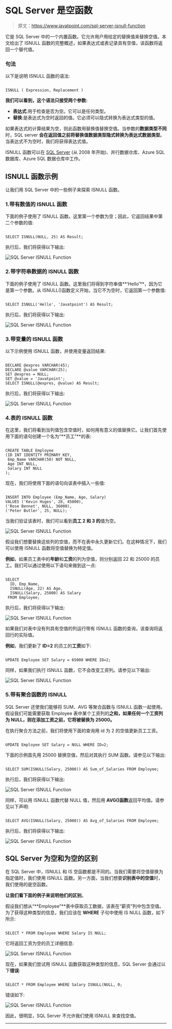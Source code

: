 # SQL Server 是空函数

> 原文：<https://www.javatpoint.com/sql-server-isnull-function>

它是 SQL Server 中的一个内置函数。它允许用户用给定的替换值来替换空值。本文给出了 ISNULL 函数的完整概述，如果表达式或表记录具有空值，该函数将返回一个替代值。

### 句法

以下是说明 ISNULL 函数的语法:

```

ISNULL ( Expression, Replacement )

```

**我们可以看到，这个语法只接受两个参数:**

*   **表达式**:用于检查是否为空。它可以是任何类型。
*   **替换**:是表达式为空时返回的值。它必须可以隐式转换为表达式类型的值。

如果表达式的计算结果为空，则此函数用替换值替换空值。当参数的**数据类型不同**时，SQL server **会在返回值之前将替换值数据类型隐式转换为表达式数据类型**。当表达式不为空时，我们将获得表达式值。

ISNULL 函数可以在 [SQL Server](https://www.javatpoint.com/sql-server-tutorial) (从 2008 年开始)、并行数据仓库、Azure SQL 数据库、Azure SQL 数据仓库中工作。

## ISNULL 函数示例

让我们用 SQL Server 中的一些例子来探索 ISNULL 函数。

### 1.带有数值的 ISNULL 函数

下面的例子使用了 ISNULL 函数。这里第一个参数为空；因此，它返回结果中第二个参数的值:

```

SELECT ISNULL(NULL, 25) AS Result; 

```

执行后，我们将获得以下输出:

![SQL Server ISNULL Function](img/d147ac70b8a8acaf60b072f38410d314.png)

### 2.带字符串数据的 ISNULL 函数

下面的例子使用了 ISNULL 函数。这里我们将得到字符串值**‘Hello’**，因为它是第一个参数。从 ISNULL()函数定义开始，当它不为空时，它返回第一个参数值:

```

SELECT ISNULL('Hello', 'Javatpoint') AS Result;

```

执行后，我们将获得以下输出:

![SQL Server ISNULL Function](img/37d44f6e14ab35d0c0366562cefdce4f.png)

### 3.带变量的 ISNULL 函数

以下示例使用 ISNULL 函数，并使用变量返回结果:

```

DECLARE @expres VARCHAR(45);
DECLARE @value VARCHAR(25);
SET @expres = NULL;
SET @value = 'Javatpoint';
SELECT ISNULL(@expres, @value) AS Result;

```

执行后，我们将获得以下输出:

![SQL Server ISNULL Function](img/de4e783b52be4039bc4bee15a2bbf091.png)

### 4.表的 ISNULL 函数

在这里，我们将看到当列值包含空值时，如何用有意义的值替换它。让我们首先使用下面的语句创建一个名为“**员工”**的表:

```

CREATE TABLE Employee
(ID INT IDENTITY PRIMARY KEY, 
 Emp_Name VARCHAR(50) NOT NULL, 
 Age INT NULL,
 Salary INT NULL
);

```

现在，我们将使用下面的语句向该表中插入一些值:

```

INSERT INTO Employee (Emp_Name, Age, Salary)
VALUES ('Kevin Huges', 28, 45000), 
('Rose Bennet', NULL, 36000), 
('Peter Butler', 25, NULL); 

```

当我们验证该表时，我们可以看到**员工 2 和 3 的**值为空。

![SQL Server ISNULL Function](img/0cdd4bdb6c9f8e6b2aa3db883b2f00d2.png)

假设我们想要替换这些列的空值，而不在表中永久更新它们。在这种情况下，我们可以使用 ISNULL 函数将空值替换为特定值。

**例如**，如果员工表中的**年龄**和**工资**的列为空值，则分别返回 22 和 25000 的员工。我们可以通过使用以下语句来做到这一点:

```

SELECT 
  ID, Emp_Name,
  ISNULL(Age, 22) AS Age, 
  ISNULL(Salary, 25000) AS Salary 
 FROM Employee;

```

执行后，我们将获得以下输出:

![SQL Server ISNULL Function](img/2a07b53ad7d10372c304e3f26ca1e810.png)

如果我们对表中没有列具有空值的列运行带有 ISNULL 函数的查询，该查询将返回行的实际值。

**例如**，我们更新了 **ID=2** 的员工的**工资**如下:

```

UPDATE Employee SET Salary = 65000 WHERE ID=2;

```

同样，如果我们执行 ISNULL 函数，它不会改变工资列。请参见以下输出:

![SQL Server ISNULL Function](img/4af9f027d479ab83995fd238a7569cb5.png)

### 5.带有聚合函数的 ISNULL

SQL Server 还使我们能够将 SUM、AVG 等聚合函数与 ISNULL 函数一起使用。假设我们可能需要获取 Employee 表中某个工资列的**之和，如果任何一个工资列为 NULL，则在添加工资之前，它将被替换为 25000。**

在执行聚合方法之前，我们将使用下面的查询用 id 为 2 的空值更新员工工资。

```

UPDATE Employee SET Salary = NULL WHERE ID=2;

```

下面的示例首先用 25000 替换空值，然后对其执行 SUM 函数。请参见以下输出:

```

SELECT SUM(ISNULL(Salary, 25000)) AS Sum_of_Salaries FROM Employee;

```

执行后，我们将获得以下输出:

![SQL Server ISNULL Function](img/145a14713628cfc7d87dcf4a39b3bf3a.png)

同样，可以用 ISNULL 函数代替 NULL 值，然后用 **AVG()函数**返回平均值。请参见以下声明:

```

SELECT AVG(ISNULL(Salary, 25000)) AS Avg_of_Salaries FROM Employee;

```

执行后，我们将获得以下输出:

![SQL Server ISNULL Function](img/e80691ed7b702f0ce6c19c5dedd9b8e1.png)

## SQL Server 为空和为空的区别

在 SQL Server 中，ISNULL 和 IS 空函数都是不同的。当我们需要将空值替换为指定值时，我们使用 ISNULL 函数。另一方面，当我们想要**识别表中的空值**时，我们使用的是空函数。

**让我们看下面的例子来说明他们的区别**。

假设我们想从“**Employee”**表中获取员工数据，该表在“薪资”列中包含空值。为了获得这种类型的信息，我们应该在 **WHERE** 子句中使用 IS NULL 函数，如下所示:

```

SELECT * FROM Employee WHERE Salary IS NULL;

```

它将返回工资为空的员工详细信息:

![SQL Server ISNULL Function](img/9ff566c976f6d002a015c4e1d2fe32b1.png)

现在，如果我们尝试用 ISNULL 函数获取这种类型的信息，SQL Server 会通过以下**错误**:

```

SELECT * FROM Employee WHERE Salary ISNULL(NULL, 0;

```

错误如下:

![SQL Server ISNULL Function](img/a1a832b77077d1da69231f369b3ab4a0.png)

因此，很明显，SQL Server 不允许我们使用 ISNULL 来查找空值。

* * *